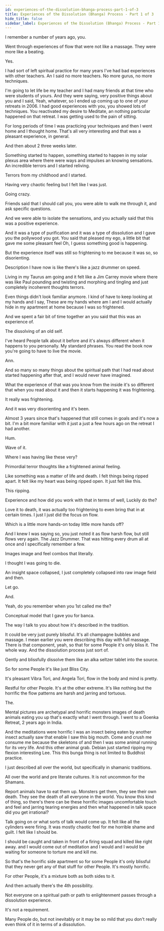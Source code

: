 ```yaml
---
id: experiences-of-the-dissolution-bhanga-process-part-1-of-3
title: Experiences of the Dissolution (Bhanga) Process - Part 1 of 3
hide_title: false
sidebar_label: Experiences of the Dissolution (Bhanga) Process - Part 1 of 3
---
```

I remember a number of years ago, you.

Went through experiences of flow that were not like a massage. They were more like a beating.

Yes.

I had sort of left spiritual practice for many years I've had bad experiences with other teachers. An I said no more teachers. No more gurus, no more techniques.

I'm going to let life be my teacher and I had many friends at that time who were students of yours. And they were saying, very positive things about you and I said, Yeah, whatever, so I ended up coming up to one of your retreats in 2006. I had good experiences with you, you showed lots of techniques. You reactivated my desire to Meditate, an nothing particular happened on that retreat. I was getting used to the pain of sitting.

For long periods of time I was practicing your techniques and then I went home and I thought home. That's all very interesting and that was a pleasant experience, in general.

And then about 2 three weeks later.

Something started to happen, something started to happen in my solar plexus area where there were ways and impulses an knowing sensations. An incredible terrors and I started reliving.

Terrors from my childhood and I started.

Having very chaotic feeling but I felt like I was just.

Going crazy.

Friends said that I should call you, you were able to walk me through it, and ask specific questions.

And we were able to isolate the sensations, and you actually said that this was a positive experience.

And it was a type of purification and it was a type of dissolution and I gave you the pollywood you got. You said that pleased my ego, a little bit that gave me some pleasant feel Oh, I guess something good is happening.

But the experience itself was still so frightening to me because it was so, so disorienting.

Description I have now is like there's like a jazz drummer on speed.

Living in my Taurus am going and it felt like a Jim Carrey movie where there was like Paul pounding and twisting and morphing and tingling and just completely incoherent thoughts terrors.



Even things didn't look familiar anymore. I kind of have to keep looking at my hands and I say, These are my hands where am I and I would actually hide in my apartment at home because I was so frightened.

And we spent a fair bit of time together an you said that this was an experience of.

The dissolving of an old self.

I've heard People talk about it before and it's always different when it happens to you personally. My standard phrases. You read the book now you're going to have to live the movie.

Ann.

And so many so many things about the spiritual path that I had read about started happening after that, and I would never have imagined.

What the experience of that was you know from the inside it's so different that when you read about it and then it starts happening it was frightening.

It really was frightening.

And it was very disorienting and it's been.

Almost 3 years since that's happened that still comes in goals and it's now a bit. I'm a bit more familiar with it just a just a few hours ago on the retreat I had another.

Hum.

Wave of it.

Where I was having like these very?

Primordial terror thoughts like a frightened animal feeling.

Like something was a matter of life and death. I felt things being ripped apart. It felt like my heart was being ripped open. It just felt like this.

This ripping.

Experience and how did you work with that in terms of well, Luckily do the?

Love it to death, it was actually too frightening to even bring that in at certain times. I just I just did the focus on flow.

Which is a little more hands-on today little more hands off?

And I knew I was saying so, you just noted it as flow harsh flow, but still flows very again. The Jazz Drummer. That was hitting every drum all at once and I specifically remember a few.

Images image and feel combos that literally.

I thought I was going to die.

An insight space collapsed, I just completely collapsed into raw image field and then.

Let go.

And.

Yeah, do you remember when you 1st called me the?

Conceptual model that I gave you for banca.

The way I talk to you about how it's described in the tradition.

It could be very just purely blissful. It's all champagne bubbles and massage. I mean earlier you were describing this day with full massage. There is that component, yeah, so that for some People it's only bliss it. The whole way. And the dissolution process just sort of.

Gently and blissfully dissolve them like an alka seltzer tablet into the source.

So for some People it's like just Bliss City.

It's pleasant Vibra Tori, and Angela Tori, flow in the body and mind is pretty.

Restful for other People. It's at the other extreme. It's like nothing but the horrific the flow patterns are harsh and jarring and tortuous.

The.

Mental pictures are archetypal and horrific monsters images of death animals eating you up that's exactly what I went through. I went to a Goenka Retreat, 2 years ago in India.

And the meditations were horrific I was an insect being eaten by another insect actually saw that enable I saw this big mouth. Come and crush me consume me because the skeletons of and then I was some animal running for its very life. And this other animal grab. Debian just started ripping my flexion interesting Lee. This this bunga thing is not limited to Buddhist practice.

I just described all over the world, but specifically in shamanic traditions.

All over the world and pre literate cultures. It is not uncommon for the Shamans.

Report animals have to eat them up. Monsters get them, they see their own death. They see the death of all everyone in the world. You know this kind of thing, so there's there can be these horrific images uncomfortable touch and feel and jarring tearing energies and then what happened in talk space did you get irrational?

Talk going on or what sorts of talk would come up. It felt like all the cylinders were firing. It was mostly chaotic feel for me horrible shame and guilt. I felt like I should be.

I should be caught and taken in front of a firing squad and killed like right away. and I would come out of meditation and I would and I would be waiting for someone to torture me and kill me.



So that's the horrific side apartment so for some People it's only blissful that they never get any of that stuff for other People. It's mostly horrific.

For other People, it's a mixture both as both sides to it.

And then actually there's the 4th possibility.

Not everyone on a spiritual path or path to enlightenment passes through a dissolution experience.

It's not a requirement.

Many People do, but not inevitably or it may be so mild that you don't really even think of it in terms of a dissolution.

